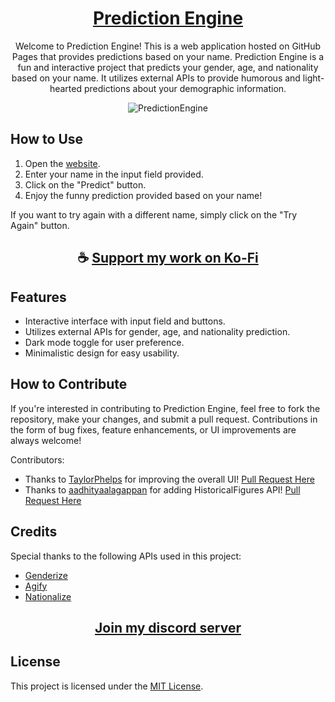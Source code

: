 <div align="center">

# [Prediction Engine](https://thatsinewave.github.io/PredictionEngine)

Welcome to Prediction Engine! This is a web application hosted on GitHub Pages that provides predictions based on your name.
Prediction Engine is a fun and interactive project that predicts your gender, age, and nationality based on your name. 
It utilizes external APIs to provide humorous and light-hearted predictions about your demographic information.

![PredictionEngine](https://github.com/ThatSINEWAVE/PredictionEngine/assets/133239148/d69b3606-4163-4630-b6d2-782fb18f4ebe)

</div>

## How to Use

1. Open the [website](https://thatsinewave.github.io/PredictionEngine).
2. Enter your name in the input field provided.
3. Click on the "Predict" button.
4. Enjoy the funny prediction provided based on your name!

If you want to try again with a different name, simply click on the "Try Again" button.

<div align="center">

## ☕ [Support my work on Ko-Fi](https://ko-fi.com/thatsinewave)

</div>

## Features

- Interactive interface with input field and buttons.
- Utilizes external APIs for gender, age, and nationality prediction.
- Dark mode toggle for user preference.
- Minimalistic design for easy usability.

## How to Contribute

If you're interested in contributing to Prediction Engine, feel free to fork the repository, make your changes, and submit a pull request. Contributions in the form of bug fixes, feature enhancements, or UI improvements are always welcome!

Contributors:
- Thanks to [TaylorPhelps](https://github.com/TaylorPhelps) for improving the overall UI! [Pull Request Here](https://github.com/ThatSINEWAVE/PredictionEngine/pull/2)
- Thanks to [aadhityaalagappan](https://github.com/aadhityaalagappan) for adding HistoricalFigures API! [Pull Request Here](https://github.com/ThatSINEWAVE/PredictionEngine/pull/3)

## Credits

Special thanks to the following APIs used in this project:
- [Genderize](https://genderize.io/)
- [Agify](https://agify.io/)
- [Nationalize](https://nationalize.io/)

<div align="center">

## [Join my discord server](https://discord.gg/2nHHHBWNDw)

</div>

## License

This project is licensed under the [MIT License](LICENSE).
